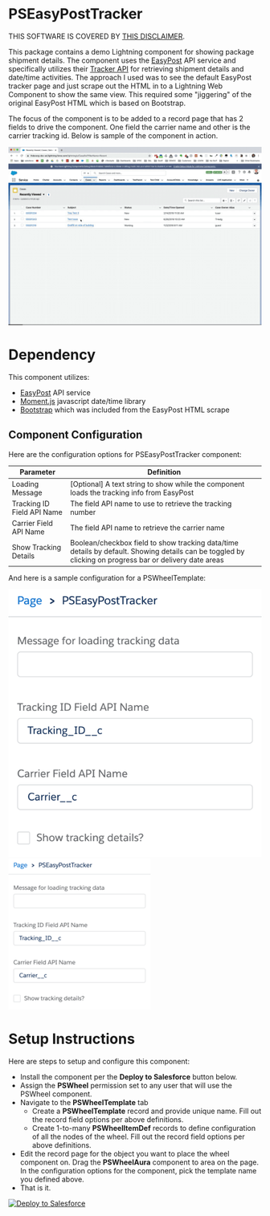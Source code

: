 # PSEasyPostTracker
THIS SOFTWARE IS COVERED BY [THIS DISCLAIMER](https://raw.githubusercontent.com/thedges/Disclaimer/master/disclaimer.txt).

This package contains a demo Lightning component for showing package shipment details. The component uses the [EasyPost](https://www.easypost.com/) API service and specifically utilizes their [Tracker API](https://www.easypost.com/docs/api#trackers) for retrieving shipment details and date/time activities. The approach I used was to see the default EasyPost tracker page and just scrape out the HTML in to a Lightning Web Component to show the same view. This required some "jiggering" of the original EasyPost HTML which is based on Bootstrap. 

The focus of the component is to be added to a record page that has 2 fields to drive the component. One field the carrier name and other is the carrier tracking id. Below is sample of the component in action.

![alt text](https://github.com/thedges/PSEasyPostTracker/blob/master/PSEasyPostTracker.gif "PSEasyPostTracker")


# Dependency

This component utilizes:
* [EasyPost](https://www.easypost.com/) API service
* [Moment.js](https://momentjs.com/) javascript date/time library
* [Bootstrap](https://getbootstrap.com/docs/4.4/getting-started/download/) which was included from the EasyPost HTML scrape

## Component Configuration
Here are the configuration options for PSEasyPostTracker component:

| Parameter  | Definition |
| ------------- | ------------- |
| Loading Message  | [Optional] A text string to show while the component loads the tracking info from EasyPost |
| Tracking ID Field API Name  | The field API name to use to retrieve the tracking number |
| Carrier Field API Name | The field API name to retrieve the carrier name |
| Show Tracking Details | Boolean/checkbox field to show tracking data/time details by default. Showing details can be toggled by clicking on progress bar or delivery date areas |

And here is a sample configuration for a PSWheelTemplate:

![alt text](https://github.com/thedges/PSEasyPostTracker/blob/master/PSEasyPostTrackerConfig.png "PSEasyPostTrackerConfig")
<img src="https://github.com/thedges/PSEasyPostTracker/blob/master/PSEasyPostTrackerConfig.png" height="300" />

# Setup Instructions
Here are steps to setup and configure this component:
  * Install the component per the __Deploy to Salesforce__ button below. 
  * Assign the __PSWheel__ permission set to any user that will use the PSWheel component.
  * Navigate to the __PSWheelTemplate__ tab
    - Create a __PSWheelTemplate__ record and provide unique name. Fill out the record field options per above definitions.
    - Create 1-to-many __PSWheelItemDef__ records to define configuration of all the nodes of the wheel. Fill out the record field options per above definitions.
  * Edit the record page for the object you want to place the wheel component on. Drag the __PSWheelAura__ component to area on the page. In the configuration options for the component, pick the template name you defined above.
  * That is it.

<a href="https://githubsfdeploy.herokuapp.com">
  <img alt="Deploy to Salesforce"
       src="https://raw.githubusercontent.com/afawcett/githubsfdeploy/master/deploy.png">
</a>
